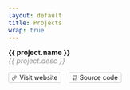 ```yaml
---
layout: default
title: Projects
wrap: true
---
```


<div class="projects">
  <div class="project" v-for="project in projects" :key="project.name">
    <div class="project-name">{{ project.name }}</div>
    <div class="project-desc" v-if="project.desc">{{ project.desc }}</div>
    <div class="project-links">
      <a :href="project.url">
        <svg xmlns="http://www.w3.org/2000/svg" width=".8em" height=".8em" viewBox="0 0 24 24" fill="none" stroke="currentColor" stroke-width="2" stroke-linecap="round" stroke-linejoin="round" class="feather feather-link"><path d="M10 13a5 5 0 0 0 7.54.54l3-3a5 5 0 0 0-7.07-7.07l-1.72 1.71"></path><path d="M14 11a5 5 0 0 0-7.54-.54l-3 3a5 5 0 0 0 7.07 7.07l1.71-1.71"></path></svg> Visit website</a>
      <a :href="`https://github.com/${project.repo}`">
        <svg xmlns="http://www.w3.org/2000/svg" width=".8em" height=".8em" viewBox="0 0 24 24" fill="none" stroke="currentColor" stroke-width="2" stroke-linecap="round" stroke-linejoin="round" class="feather feather-github"><path d="M9 19c-5 1.5-5-2.5-7-3m14 6v-3.87a3.37 3.37 0 0 0-.94-2.61c3.14-.35 6.44-1.54 6.44-7A5.44 5.44 0 0 0 20 4.77 5.07 5.07 0 0 0 19.91 1S18.73.65 16 2.48a13.38 13.38 0 0 0-7 0C6.27.65 5.09 1 5.09 1A5.07 5.07 0 0 0 5 4.77a5.44 5.44 0 0 0-1.5 3.78c0 5.42 3.3 6.61 6.44 7A3.37 3.37 0 0 0 9 18.13V22"></path></svg> Source code</a>
    </div>
  </div>
</div>

<script>
import projects from './projects.yml'

export default {
  data() {
    return {
      projects
    }
  }
}
</script>

<style scoped>
.projects {

}

.project {
  padding-bottom: 20px;
}

.project-name {
  font-weight: bold;
}

.project-desc {
  font-style: italic;
  color: #969696;
}

.project-links {
  display: flex;
  margin-top: 15px;
  font-size: .8rem;
}

.project-links a {
  border: 1px solid #ccc;
  text-decoration: none;
  padding: 2px 6px;
  display: flex;
  align-items: center;
  border-radius: 3px;

  &:hover {
    background: #f0f0f0;
  }

  & svg {
    margin-right: 5px;
  }

  &:not(:last-child) {
    margin-right: 15px;
  }
}
</style>
